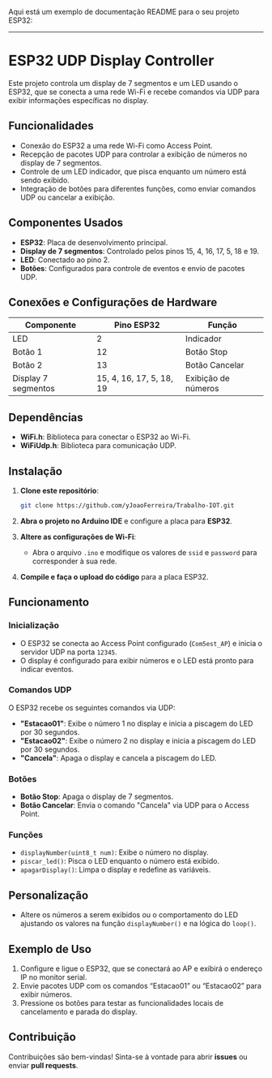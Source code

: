 Aqui está um exemplo de documentação README para o seu projeto ESP32:

---

# ESP32 UDP Display Controller

Este projeto controla um display de 7 segmentos e um LED usando o ESP32, que se conecta a uma rede Wi-Fi e recebe comandos via UDP para exibir informações específicas no display.

## Funcionalidades

- Conexão do ESP32 a uma rede Wi-Fi como Access Point.
- Recepção de pacotes UDP para controlar a exibição de números no display de 7 segmentos.
- Controle de um LED indicador, que pisca enquanto um número está sendo exibido.
- Integração de botões para diferentes funções, como enviar comandos UDP ou cancelar a exibição.

## Componentes Usados

- **ESP32**: Placa de desenvolvimento principal.
- **Display de 7 segmentos**: Controlado pelos pinos 15, 4, 16, 17, 5, 18 e 19.
- **LED**: Conectado ao pino 2.
- **Botões**: Configurados para controle de eventos e envio de pacotes UDP.

## Conexões e Configurações de Hardware

| Componente | Pino ESP32 | Função         |
|------------|------------|----------------|
| LED        | 2          | Indicador      |
| Botão 1    | 12         | Botão Stop     |
| Botão 2    | 13         | Botão Cancelar |
| Display 7 segmentos | 15, 4, 16, 17, 5, 18, 19 | Exibição de números |

## Dependências

- **WiFi.h**: Biblioteca para conectar o ESP32 ao Wi-Fi.
- **WiFiUdp.h**: Biblioteca para comunicação UDP.

## Instalação

1. **Clone este repositório**:
   ```bash
   git clone https://github.com/yJoaoFerreira/Trabalho-IOT.git
   ```

2. **Abra o projeto no Arduino IDE** e configure a placa para **ESP32**.

3. **Altere as configurações de Wi-Fi**:
   - Abra o arquivo `.ino` e modifique os valores de `ssid` e `password` para corresponder à sua rede.

4. **Compile e faça o upload do código** para a placa ESP32.

## Funcionamento

### Inicialização

- O ESP32 se conecta ao Access Point configurado (`Com5est_AP`) e inicia o servidor UDP na porta `12345`.
- O display é configurado para exibir números e o LED está pronto para indicar eventos.

### Comandos UDP

O ESP32 recebe os seguintes comandos via UDP:
- **"Estacao01"**: Exibe o número 1 no display e inicia a piscagem do LED por 30 segundos.
- **"Estacao02"**: Exibe o número 2 no display e inicia a piscagem do LED por 30 segundos.
- **"Cancela"**: Apaga o display e cancela a piscagem do LED.

### Botões

- **Botão Stop**: Apaga o display de 7 segmentos.
- **Botão Cancelar**: Envia o comando "Cancela" via UDP para o Access Point.

### Funções

- `displayNumber(uint8_t num)`: Exibe o número no display.
- `piscar_led()`: Pisca o LED enquanto o número está exibido.
- `apagarDisplay()`: Limpa o display e redefine as variáveis.

## Personalização

- Altere os números a serem exibidos ou o comportamento do LED ajustando os valores na função `displayNumber()` e na lógica do `loop()`.

## Exemplo de Uso

1. Configure e ligue o ESP32, que se conectará ao AP e exibirá o endereço IP no monitor serial.
2. Envie pacotes UDP com os comandos “Estacao01” ou “Estacao02” para exibir números.
3. Pressione os botões para testar as funcionalidades locais de cancelamento e parada do display.

## Contribuição

Contribuições são bem-vindas! Sinta-se à vontade para abrir **issues** ou enviar **pull requests**.
